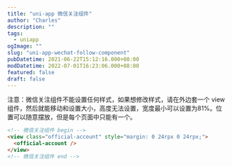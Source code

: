 ```yaml
---
title: "uni-app 微信关注组件"
author: "Charles"
description: ""
tags:
  - uniapp
ogImage: ""
slug: "uni-app-wechat-follow-component"
pubDatetime: 2021-06-22T15:12:16.000+08:00
modDatetime: 2022-07-01T16:23:06.000+08:00
featured: false
draft: false
---
```


注意：微信关注组件不能设置任何样式，如果想修改样式，请在外边套一个 view 组件，然后就能移动和设置大小，高度无法设置，宽度最小可以设置为81%。位置可以随意摆放，但是每个页面中只能有一个。

```html
<!-- 微信关注组件 begin -->
<view class="official-account" style="margin: 0 24rpx 0 24rpx;">
  <official-account />
</view>
<!-- 微信关注组件 end -->
```
